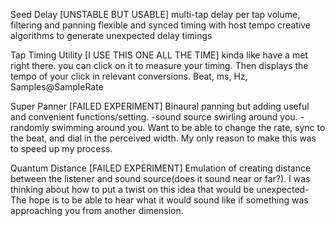 Seed Delay [UNSTABLE BUT USABLE]
multi-tap delay 
per tap volume, filtering and panning 
flexible and synced timing with host tempo
creative algorithms to generate unexpected delay timings

Tap Timing Utility [I USE THIS ONE ALL THE TIME] 
kinda like have a met right there. you can click on it to measure your timing. Then displays the tempo of your click in relevant conversions. Beat, ms, Hz, Samples@SampleRate

Super Panner [FAILED EXPERIMENT]
Binaural panning but adding useful and convenient functions/setting. 
-sound source swirling around you. 
-randomly swimming around you. 
Want to be able to change the rate, sync to the beat, and dial in the perceived width.
My only reason to make this was to speed up my process. 

Quantum Distance  [FAILED EXPERIMENT]
Emulation of creating distance between the listener and sound source(does it sound near or far?). I was thinking about how to put a twist on this idea that would be unexpected- The hope is to be able to hear what it would sound like if something was approaching you from another dimension.  
